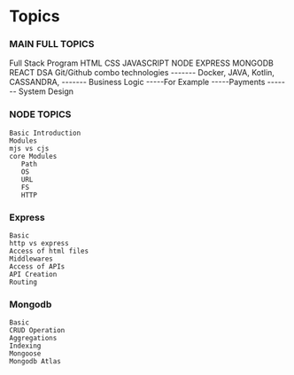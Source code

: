 # Topics

### MAIN FULL TOPICS

Full Stack Program
  HTML
  CSS
  JAVASCRIPT
  NODE
  EXPRESS
  MONGODB
  REACT
  DSA
  Git/Github
  combo technologies ------- Docker, JAVA, Kotlin, CASSANDRA,
                     ------- Business Logic -----For Example -----Payments
                     ------- System Design

### NODE TOPICS

    Basic Introduction
    Modules
    mjs vs cjs
    core Modules
       Path
       OS
       URL
       FS
       HTTP

### Express

    Basic
    http vs express
    Access of html files
    Middlewares
    Access of APIs
    API Creation
    Routing

### Mongodb

    Basic
    CRUD Operation
    Aggregations
    Indexing
    Mongoose
    Mongodb Atlas
